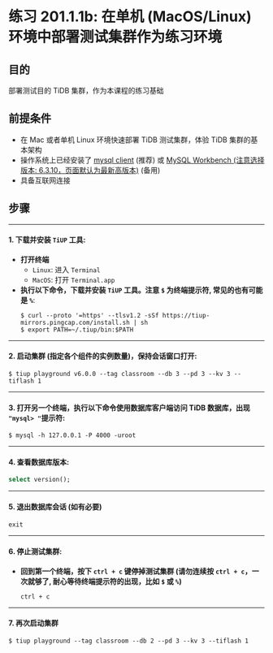 # **练习 201.1.1b: 在单机 (MacOS/Linux) 环境中部署测试集群作为练习环境**

## **目的**
部署测试目的 TiDB 集群，作为本课程的练习基础

## **前提条件**
+ 在 Mac 或者单机 Linux 环境快速部署 TiDB 测试集群，体验 TiDB 集群的基本架构
+ 操作系统上已经安装了 [mysql client](https://cn.bing.com/search?q=MacOS+mysql+client+%E5%AE%89%E8%A3%85) (推荐) 或 [MySQL Workbench (注意选择版本: 6.3.10，页面默认为最新高版本)](https://downloads.mysql.com/archives/workbench/) (备用)
+ 具备互联网连接

## **步骤**

-----------------------------------------------
#### 1. 下载并安装 `TiUP` 工具:
+ **打开终端**
  + `Linux`: 进入 `Terminal`
  + `MacOS`: 打开 `Terminal.app`
+ **执行以下命令，下载并安装 `TiUP` 工具。注意 `$` 为终端提示符, 常见的也有可能是 `%`**:
  ```
  $ curl --proto '=https' --tlsv1.2 -sSf https://tiup-mirrors.pingcap.com/install.sh | sh
  $ export PATH=~/.tiup/bin:$PATH
  ```

-----------------------------------------------
#### 2. 启动集群 (指定各个组件的实例数量)，保持会话窗口打开:
```
$ tiup playground v6.0.0 --tag classroom --db 3 --pd 3 --kv 3 --tiflash 1
```

-----------------------------------------------
#### 3. 打开另一个终端，执行以下命令使用数据库客户端访问 TiDB 数据库，出现 `"mysql> "`提示符:
```
$ mysql -h 127.0.0.1 -P 4000 -uroot
```

-----------------------------------------------
#### 4. 查看数据库版本:
```sql
select version();
```

-----------------------------------------------
#### 5. 退出数据库会话 (如有必要)
```sql
exit
```

-----------------------------------------------
#### 6. 停止测试集群:
+ **回到第一个终端，按下 `ctrl + c` 键停掉测试集群 (请勿连续按 `ctrl + c`，一次就够了, 耐心等待终端提示符的出现，比如 `$` 或 `%`)**
  ```
  ctrl + c
  ```

-----------------------------------------------
#### 7. 再次启动集群
```
$ tiup playground --tag classroom --db 2 --pd 3 --kv 3 --tiflash 1
```
